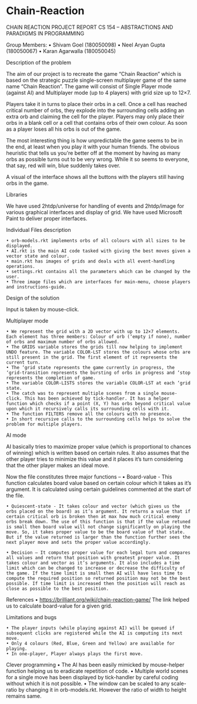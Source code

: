 # Chain-Reaction
CHAIN REACTION                     PROJECT REPORT
CS 154 – ABSTRACTIONS AND PARADIGMS IN PROGRAMMING

Group Members:
    • Shivam Goel (180050098)
    • Neel Aryan Gupta (180050067)
    • Karan Agarwalla (180050045)

Description of the problem

The aim of our project is to recreate the game “Chain Reaction” which is based on the strategic puzzle single-screen multiplayer game of the same name “Chain Reaction”. The game will consist of Single Player mode (against AI) and Multiplayer mode (up to 4 players) with grid size up to 12×7.

Players take it in turns to place their orbs in a cell. Once a cell has reached critical number of orbs, they explode into the surrounding cells adding an extra orb and claiming the cell for the player. Players may only place their orbs in a blank cell or a cell that contains orbs of their own colour. As soon as a player loses all his orbs is out of the game. 

The most interesting thing is how unpredictable the game seems to be in the end, at least when you play it with your human friends. The obvious heuristic that tells us you're better off at the moment by having as many orbs as possible turns out to be very wrong. While it so seems to everyone, that say, red will win, blue suddenly takes over.

 A visual of the interface shows all the buttons with the players still having orbs in the game.



Libraries

We have used 2htdp/universe for handling of events and 2htdp/image for various graphical interfaces and display of grid. We have used Microsoft Paint to deliver proper interfaces.

Individual Files description

    • orb-models.rkt implements orbs of all colours with all sizes to be displayed.
    • AI.rkt is the main AI code tasked with giving the best moves given a vector state and colour.
    • main.rkt has images of grids and deals with all event-handling operations.
    • settings.rkt contains all the parameters which can be changed by the user.
    • Three image files which are interfaces for main-menu, choose players and instructions-guide.

Design of the solution

Input is taken by mouse-click.

Multiplayer mode

    • We represent the grid with a 2D vector with up to 12×7 elements. Each element has three members: Colour of orb (‘empty if none), number of orbs and maximum number of orbs allowed. 
    • The GRIDS variable stores the grids till now helping to implement UNDO feature. The variable COLOR-LST stores the colours whose orbs are still present in the grid. The first element of it represents the current turn. 
    • The ‘grid state represents the game currently in progress, the ‘grid-transition represents the bursting of orbs in progress and ‘stop represents the completion of game. 
    • The variable COLOR-LISTS stores the variable COLOR-LST at each ‘grid state.
    • The catch was to represent multiple scenes from a single mouse-click. This has been achieved by tick-handler. It has a helper function which checks if a point (X, Y) has orbs beyond critical value upon which it recursively calls its surrounding cells with it.
    • The function FILTERS remove all the colours with no presence.
    • In short recursive calls to the surrounding cells helps to solve the problem for multiple players.

AI mode

AI basically tries to maximize proper value (which is proportional to chances of winning) which is written based on certain rules. It also assumes that the other player tries to minimize this value and it places it’s turn considering that the other player makes an ideal move.

Now the file constitutes three major functions –
    • Board-value - This function calculates board value based on certain colour which it takes as it’s argument. It is calculated using certain guidelines commented at the start of the file.

    • Quiescent-state - It takes colour and vector (which gives us the orbs placed on the board) as it’s argument. It returns a value that if certain critical orb is broken then at max how much critical enemy orbs break down. The use of this function is that if the value retuned is small then board value will not change significantly on playing the move. So, it takes proper value to be the board value of that state. But if the value returned is larger than the function further sees the next player move and sets the proper value accordingly.

    • Decision – It computes proper value for each legal turn and compares all values and return that position with greatest proper value. It takes colour and vector as it’s arguments. It also includes a time limit which can be changed to increase or decrease the difficulty of the game. If the time limit is small then AI will have less time to compute the required position so returned position may not be the best possible. If time limit is increased then the position will reach as close as possible to the best position.

References
    • https://brilliant.org/wiki/chain-reaction-game/
The link helped us to calculate board-value for a given grid.

Limitations and bugs

    • The player inputs (while playing against AI) will be queued if subsequent clicks are registered while the AI is computing its next move.
    • Only 4 colours (Red, Blue, Green and Yellow) are available for playing.
    • In one-player, Player always plays the first move.

Clever programming
    • The AI has been easily mimicked by mouse-helper function helping us to eradicate repetition of code.
    • Multiple world scenes for a single move has been displayed by tick-handler by careful coding without which it is not possible.
    • The window can be scaled to any scale-ratio by changing it in orb-models.rkt. However the ratio of width to height remains same.

 







